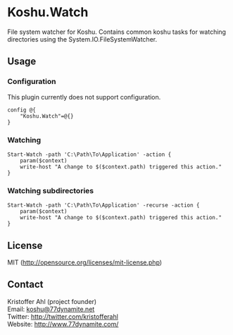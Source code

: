 # Koshu.Watch

File system watcher for Koshu. Contains common koshu tasks for watching directories using the System.IO.FileSystemWatcher.

## Usage

### Configuration

This plugin currently does not support configuration.

	config @{
		"Koshu.Watch"=@{}
	}

### Watching

	Start-Watch -path 'C:\Path\To\Application' -action {
		param($context)
		write-host "A change to $($context.path) triggered this action."
	}

### Watching subdirectories

	Start-Watch -path 'C:\Path\To\Application' -recurse -action {
		param($context)
		write-host "A change to $($context.path) triggered this action."
	}

## License
MIT (http://opensource.org/licenses/mit-license.php)

## Contact
Kristoffer Ahl (project founder)  
Email: koshu@77dynamite.net  
Twitter: http://twitter.com/kristofferahl  
Website: http://www.77dynamite.com/